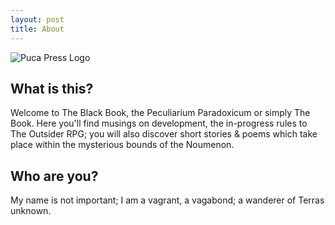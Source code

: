 ```yaml
---
layout: post
title: About
---
```


<img src="{{ '/assets/images/puca-press.svg' | relative_url }}" alt="Puca Press Logo" class="puca-press-logo" />


## What is this?

Welcome to The Black Book, the Peculiarium Paradoxicum or simply The Book. Here you'll find musings on development, the in-progress rules to The Outsider RPG; you will also discover short stories & poems which take place within the mysterious bounds of the Noumenon. 

## Who are you? 

My name is not important; I am a vagrant, a vagabond; a wanderer of Terras unknown.
